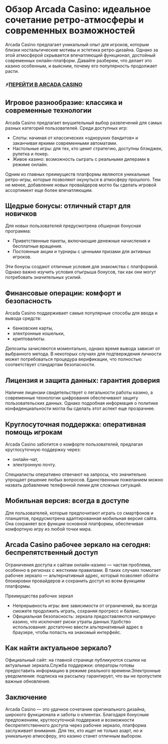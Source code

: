 # Обзор Arcada Casino: идеальное сочетание ретро-атмосферы и современных возможностей

Arcada Casino предлагает уникальный опыт для игроков, которым близки ностальгические мотивы и эстетика ретро-дизайна. Однако за этой атмосферой скрывается впечатляющий функционал, достойный современных онлайн-платформ. Давайте разберем, что делает это казино особенным, и выясним, почему его популярность продолжает расти.

### ⚡[ПЕРЕЙТИ В ARCADA CASINO](https://synthed-neonway.com/s9da7b2ff "ПЕРЕЙТИ В ARCADA CASINO")

## Игровое разнообразие: классика и современные технологии

Arcada Casino предлагает внушительный выбор развлечений для самых разных категорий пользователей. Среди доступных игр:

- Слоты: начиная от классических «одноруких бандитов» и заканчивая яркими современными автоматами.
- Настольные игры: для тех, кто ценит стратегию, доступны блэкджек, рулетка и покер.
- Живое казино: возможность сыграть с реальными дилерами в режиме онлайн.

Одним из главных преимуществ платформы являются уникальные ретро-игры, которые позволяют окунуться в атмосферу прошлого. Тем не менее, добавление новых провайдеров могло бы сделать игровой ассортимент еще более впечатляющим.

## Щедрые бонусы: отличный старт для новичков

Для новых пользователей предусмотрена обширная бонусная программа:

- Приветственные пакеты, включающие денежные начисления и бесплатные вращения.
- Постоянные акции и турниры с ценными призами для активных игроков.

Эти бонусы создают отличные условия для знакомства с платформой. Однако важно изучить условия отыгрыша бонусов, так как они могут потребовать значительных усилий.

## Финансовые операции: комфорт и безопасность

Arcada Casino поддерживает самые популярные способы для ввода и вывода средств:
- банковские карты,
- электронные кошельки,
- криптовалюты.

Депозиты зачисляются моментально, однако время вывода зависит от выбранного метода. В некоторых случаях для подтверждения личности может потребоваться процедура верификации, что полностью соответствует стандартам безопасности.

## Лицензия и защита данных: гарантия доверия

Наличие лицензии свидетельствует о легальности работы казино, а современные технологии шифрования обеспечивают защиту пользовательских данных. Однако подробная информация о политике конфиденциальности могла бы сделать этот аспект еще прозрачнее.

## Круглосуточная поддержка: оперативная помощь игрокам

Arcada Casino заботится о комфорте пользователей, предлагая круглосуточную поддержку через:

- онлайн-чат,
- электронную почту.

Специалисты оперативно отвечают на запросы, что значительно упрощает решение любых вопросов. Единственным пожеланием можно назвать добавление телефонной линии для сложных ситуаций.

## Мобильная версия: всегда в доступе

Для пользователей, которые предпочитают играть со смартфонов и планшетов, предусмотрена адаптированная мобильная версия сайта. Она сохраняет все функции основной платформы, обеспечивая комфортную игру из любой точки мира.

## Arcada Casino рабочее зеркало на сегодня: беспрепятственный доступ

Ограничения доступа к сайтам онлайн-казино — частая проблема, особенно в регионах с жесткими правилами. В таких случаях помогает рабочее зеркало — альтернативный адрес, который позволяет обойти блокировки провайдеров и сохранить доступ ко всем функциям платформы.

Преимущества рабочих зеркал

- Непрерывность игры: вне зависимости от ограничений, вы всегда сможете продолжить играть, сохраняя прогресс и баланс.
- Официальная безопасность: зеркала предоставляются напрямую казино, что исключает риски утраты данных.Удобство использования: достаточно ввести альтернативный адрес в браузере, чтобы попасть на знакомый интерфейс.

## Как найти актуальное зеркало?

Официальный сайт: на главной странице публикуются ссылки на актуальные зеркала.Служба поддержки: операторы готовы предоставить информацию в режиме реального времени.Электронные уведомления: подписка на рассылку гарантирует, что вы не пропустите важные обновления.

## Заключение

Arcada Casino — это удачное сочетание оригинального дизайна, широкого функционала и заботы о клиентах. Благодаря бонусным предложениям, круглосуточной поддержке и возможности беспрепятственного доступа через рабочее зеркало, платформа заслуживает внимания. Для тех, кто ищет не только азарт, но и уникальную атмосферу, это казино станет отличным выбором.


